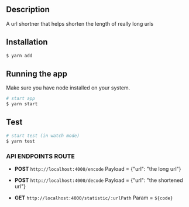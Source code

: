 ## Description
A url shortner that helps shorten the length of really long urls

## Installation

```bash
$ yarn add
```

## Running the app
Make sure you have node installed on your system.

```bash
# start app
$ yarn start

```

## Test

```bash
# start test (in watch mode)
$ yarn test

```


### API ENDPOINTS ROUTE

- **POST** `http://localhost:4000/encode`
Payload = {"url": "the long url"}

- **POST** `http://localhost:4000/decode`
Payload = {"url": "the shortened url"}

- **GET** `http://localhost:4000/statistic/:urlPath`
Param = `${code}`


